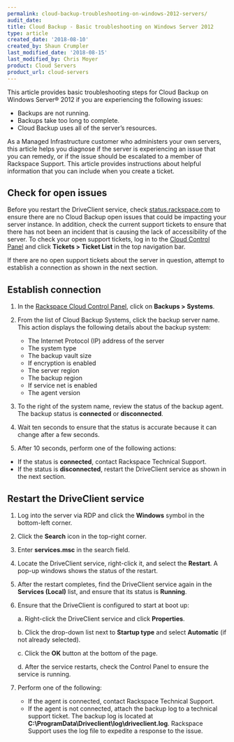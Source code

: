 ```yaml
---
permalink: cloud-backup-troubleshooting-on-windows-2012-servers/
audit_date:
title: Cloud Backup - Basic troubleshooting on Windows Server 2012
type: article
created_date: '2018-08-10'
created_by: Shaun Crumpler
last_modified_date: '2018-08-15'
last_modified_by: Chris Moyer
product: Cloud Servers
product_url: cloud-servers
---
```


This article provides basic troubleshooting steps for Cloud Backup on Windows Server® 2012 if you are experiencing the following issues:

- Backups are not running.
- Backups take too long to complete.
- Cloud Backup uses all of the server’s resources.

As a Managed Infrastructure customer who administers your own servers, this article helps you diagnose if the server is experiencing an issue that you can remedy, or if the issue should be escalated to a member of Rackspace Support. This article provides instructions about helpful information that you can include when you create a ticket.

## Check for open issues

Before you restart the DriveClient service, check [status.rackspace.com](https://status.rackspace.com) to ensure there are no Cloud Backup open issues that could be impacting your server instance. In addition, check the current support tickets to ensure that there has not been an incident that is causing the lack of accessibility of the server. To check
your open support tickets, log in to the [Cloud Control Panel](https://mycloud.rackspace.com/) and click 
**Tickets > Ticket List** in the top navigation bar.

If there are no open support tickets about the server in question, attempt to establish a connection as shown in the next section.

## Establish connection 

1. In the [Rackspace Cloud Control Panel](https://mycloud.rackspace.com), click on **Backups > Systems**.
2. From the list of Cloud Backup Systems, click the backup server name. 
   This action displays the following details about the backup system:
   
   - The Internet Protocol (IP) address of the server
   - The system type
   - The backup vault size
   - If encryption is enabled
   - The server region
   - The backup region
   - If service net is enabled
   - The agent version

3. To the right of the system name, review the status of the backup agent.
   The backup status is **connected** or **disconnected**.
4. Wait ten seconds to ensure that the status is accurate because it can change after a few seconds.
5. After 10 seconds, perform one of the following actions:
 - If the status is **connected**, contact Rackspace Technical Support.
 - If the status is **disconnected**, restart the DriveClient service as shown in the next section.

## Restart the DriveClient service

1. Log into the server via RDP and click the **Windows** symbol in the bottom-left corner.
2. Click the **Search** icon in the top-right corner.
3. Enter **services.msc** in the search field.
4. Locate the DriveClient service, right-click it, and select the **Restart**. A pop-up windows shows the status of the restart.
5. After the restart completes, find the DriveClient service again in the **Services (Local)** list, and ensure that its status is **Running**.
6. Ensure that the DriveClient is configured to start at boot up:

   a. Right-click the DriveClient service and click **Properties**.
   
   b. Click the drop-down list next to **Startup type** and select **Automatic** (if not already selected).
  
   c. Click the **OK** button at the bottom of the page.
   
   d. After the service restarts, check the Control Panel to ensure the service is running.
   
7. Perform one of the following:
   - If the agent is connected, contact Rackspace Technical Support.
   - If the agent is not connected, attach the backup log to a technical support ticket. The backup log is located at **C:\ProgramData\Driveclient\log\driveclient.log**. Rackspace Support uses the log file to expedite a response to the issue.
